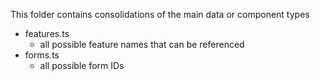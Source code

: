 This folder contains consolidations of the main data or component types

- features.ts
  - all possible feature names that can be referenced
- forms.ts
  - all possible form IDs
